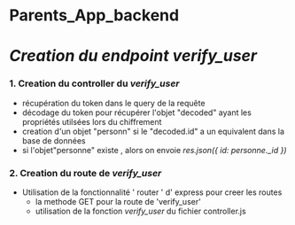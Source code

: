# Parents_App_backend

# <em>Creation du endpoint verify_user </em> 

### 1. Creation du controller du <em>verify_user</em>
  - récupération du token dans le query de la requête
  - décodage du token pour récupérer l'objet "decoded" ayant les propriétés utilsées lors du chiffrement
  - creation d'un objet "personn" si le "decoded.id" a un equivalent dans la base de données
  - si l'objet"personne" existe , alors on envoie <em> res.json({ id: personne._id }) </em>

### 2. Creation du route de <em>verify_user</em>
- Utilisation de la fonctionnalité ' router ' d' express pour creer les routes
  * la methode GET pour la route de 'verify_user'
  * utilisation de la fonction <em> verify_user </em> du fichier controller.js 
  

